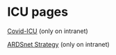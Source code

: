 # ICU pages 

[Covid-ICU](http://slhd-intranet.sswahs.nsw.gov.au/RPA/ICS/covid.html)
(only on intranet)

[ARDSnet Strategy](http://slhd-intranet.sswahs.nsw.gov.au/RPA/ICS/protocols_tool_ventilationARDSnet.html)
(only on intranet)
